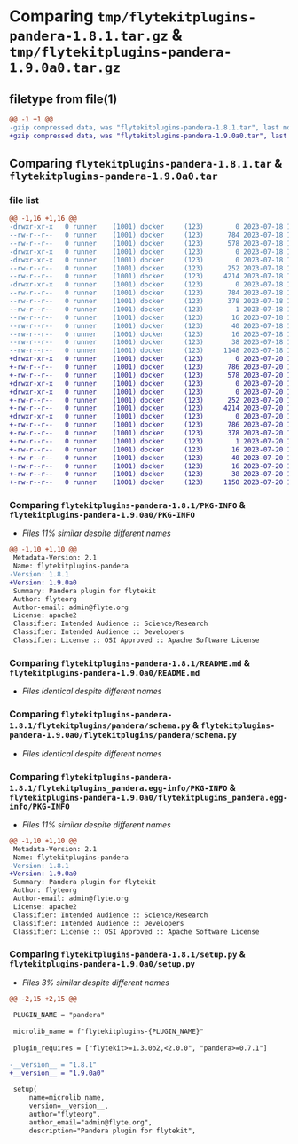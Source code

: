 # Comparing `tmp/flytekitplugins-pandera-1.8.1.tar.gz` & `tmp/flytekitplugins-pandera-1.9.0a0.tar.gz`

## filetype from file(1)

```diff
@@ -1 +1 @@
-gzip compressed data, was "flytekitplugins-pandera-1.8.1.tar", last modified: Tue Jul 18 18:01:41 2023, max compression
+gzip compressed data, was "flytekitplugins-pandera-1.9.0a0.tar", last modified: Thu Jul 20 18:58:24 2023, max compression
```

## Comparing `flytekitplugins-pandera-1.8.1.tar` & `flytekitplugins-pandera-1.9.0a0.tar`

### file list

```diff
@@ -1,16 +1,16 @@
-drwxr-xr-x   0 runner    (1001) docker     (123)        0 2023-07-18 18:01:41.815022 flytekitplugins-pandera-1.8.1/
--rw-r--r--   0 runner    (1001) docker     (123)      784 2023-07-18 18:01:41.815022 flytekitplugins-pandera-1.8.1/PKG-INFO
--rw-r--r--   0 runner    (1001) docker     (123)      578 2023-07-18 18:01:17.000000 flytekitplugins-pandera-1.8.1/README.md
-drwxr-xr-x   0 runner    (1001) docker     (123)        0 2023-07-18 18:01:41.815022 flytekitplugins-pandera-1.8.1/flytekitplugins/
-drwxr-xr-x   0 runner    (1001) docker     (123)        0 2023-07-18 18:01:41.815022 flytekitplugins-pandera-1.8.1/flytekitplugins/pandera/
--rw-r--r--   0 runner    (1001) docker     (123)      252 2023-07-18 18:01:17.000000 flytekitplugins-pandera-1.8.1/flytekitplugins/pandera/__init__.py
--rw-r--r--   0 runner    (1001) docker     (123)     4214 2023-07-18 18:01:17.000000 flytekitplugins-pandera-1.8.1/flytekitplugins/pandera/schema.py
-drwxr-xr-x   0 runner    (1001) docker     (123)        0 2023-07-18 18:01:41.815022 flytekitplugins-pandera-1.8.1/flytekitplugins_pandera.egg-info/
--rw-r--r--   0 runner    (1001) docker     (123)      784 2023-07-18 18:01:41.000000 flytekitplugins-pandera-1.8.1/flytekitplugins_pandera.egg-info/PKG-INFO
--rw-r--r--   0 runner    (1001) docker     (123)      378 2023-07-18 18:01:41.000000 flytekitplugins-pandera-1.8.1/flytekitplugins_pandera.egg-info/SOURCES.txt
--rw-r--r--   0 runner    (1001) docker     (123)        1 2023-07-18 18:01:41.000000 flytekitplugins-pandera-1.8.1/flytekitplugins_pandera.egg-info/dependency_links.txt
--rw-r--r--   0 runner    (1001) docker     (123)       16 2023-07-18 18:01:41.000000 flytekitplugins-pandera-1.8.1/flytekitplugins_pandera.egg-info/namespace_packages.txt
--rw-r--r--   0 runner    (1001) docker     (123)       40 2023-07-18 18:01:41.000000 flytekitplugins-pandera-1.8.1/flytekitplugins_pandera.egg-info/requires.txt
--rw-r--r--   0 runner    (1001) docker     (123)       16 2023-07-18 18:01:41.000000 flytekitplugins-pandera-1.8.1/flytekitplugins_pandera.egg-info/top_level.txt
--rw-r--r--   0 runner    (1001) docker     (123)       38 2023-07-18 18:01:41.815022 flytekitplugins-pandera-1.8.1/setup.cfg
--rw-r--r--   0 runner    (1001) docker     (123)     1148 2023-07-18 18:01:33.000000 flytekitplugins-pandera-1.8.1/setup.py
+drwxr-xr-x   0 runner    (1001) docker     (123)        0 2023-07-20 18:58:24.008724 flytekitplugins-pandera-1.9.0a0/
+-rw-r--r--   0 runner    (1001) docker     (123)      786 2023-07-20 18:58:24.008724 flytekitplugins-pandera-1.9.0a0/PKG-INFO
+-rw-r--r--   0 runner    (1001) docker     (123)      578 2023-07-20 18:57:54.000000 flytekitplugins-pandera-1.9.0a0/README.md
+drwxr-xr-x   0 runner    (1001) docker     (123)        0 2023-07-20 18:58:24.008724 flytekitplugins-pandera-1.9.0a0/flytekitplugins/
+drwxr-xr-x   0 runner    (1001) docker     (123)        0 2023-07-20 18:58:24.008724 flytekitplugins-pandera-1.9.0a0/flytekitplugins/pandera/
+-rw-r--r--   0 runner    (1001) docker     (123)      252 2023-07-20 18:57:54.000000 flytekitplugins-pandera-1.9.0a0/flytekitplugins/pandera/__init__.py
+-rw-r--r--   0 runner    (1001) docker     (123)     4214 2023-07-20 18:57:54.000000 flytekitplugins-pandera-1.9.0a0/flytekitplugins/pandera/schema.py
+drwxr-xr-x   0 runner    (1001) docker     (123)        0 2023-07-20 18:58:24.008724 flytekitplugins-pandera-1.9.0a0/flytekitplugins_pandera.egg-info/
+-rw-r--r--   0 runner    (1001) docker     (123)      786 2023-07-20 18:58:23.000000 flytekitplugins-pandera-1.9.0a0/flytekitplugins_pandera.egg-info/PKG-INFO
+-rw-r--r--   0 runner    (1001) docker     (123)      378 2023-07-20 18:58:23.000000 flytekitplugins-pandera-1.9.0a0/flytekitplugins_pandera.egg-info/SOURCES.txt
+-rw-r--r--   0 runner    (1001) docker     (123)        1 2023-07-20 18:58:23.000000 flytekitplugins-pandera-1.9.0a0/flytekitplugins_pandera.egg-info/dependency_links.txt
+-rw-r--r--   0 runner    (1001) docker     (123)       16 2023-07-20 18:58:23.000000 flytekitplugins-pandera-1.9.0a0/flytekitplugins_pandera.egg-info/namespace_packages.txt
+-rw-r--r--   0 runner    (1001) docker     (123)       40 2023-07-20 18:58:23.000000 flytekitplugins-pandera-1.9.0a0/flytekitplugins_pandera.egg-info/requires.txt
+-rw-r--r--   0 runner    (1001) docker     (123)       16 2023-07-20 18:58:23.000000 flytekitplugins-pandera-1.9.0a0/flytekitplugins_pandera.egg-info/top_level.txt
+-rw-r--r--   0 runner    (1001) docker     (123)       38 2023-07-20 18:58:24.008724 flytekitplugins-pandera-1.9.0a0/setup.cfg
+-rw-r--r--   0 runner    (1001) docker     (123)     1150 2023-07-20 18:58:12.000000 flytekitplugins-pandera-1.9.0a0/setup.py
```

### Comparing `flytekitplugins-pandera-1.8.1/PKG-INFO` & `flytekitplugins-pandera-1.9.0a0/PKG-INFO`

 * *Files 11% similar despite different names*

```diff
@@ -1,10 +1,10 @@
 Metadata-Version: 2.1
 Name: flytekitplugins-pandera
-Version: 1.8.1
+Version: 1.9.0a0
 Summary: Pandera plugin for flytekit
 Author: flyteorg
 Author-email: admin@flyte.org
 License: apache2
 Classifier: Intended Audience :: Science/Research
 Classifier: Intended Audience :: Developers
 Classifier: License :: OSI Approved :: Apache Software License
```

### Comparing `flytekitplugins-pandera-1.8.1/README.md` & `flytekitplugins-pandera-1.9.0a0/README.md`

 * *Files identical despite different names*

### Comparing `flytekitplugins-pandera-1.8.1/flytekitplugins/pandera/schema.py` & `flytekitplugins-pandera-1.9.0a0/flytekitplugins/pandera/schema.py`

 * *Files identical despite different names*

### Comparing `flytekitplugins-pandera-1.8.1/flytekitplugins_pandera.egg-info/PKG-INFO` & `flytekitplugins-pandera-1.9.0a0/flytekitplugins_pandera.egg-info/PKG-INFO`

 * *Files 11% similar despite different names*

```diff
@@ -1,10 +1,10 @@
 Metadata-Version: 2.1
 Name: flytekitplugins-pandera
-Version: 1.8.1
+Version: 1.9.0a0
 Summary: Pandera plugin for flytekit
 Author: flyteorg
 Author-email: admin@flyte.org
 License: apache2
 Classifier: Intended Audience :: Science/Research
 Classifier: Intended Audience :: Developers
 Classifier: License :: OSI Approved :: Apache Software License
```

### Comparing `flytekitplugins-pandera-1.8.1/setup.py` & `flytekitplugins-pandera-1.9.0a0/setup.py`

 * *Files 3% similar despite different names*

```diff
@@ -2,15 +2,15 @@
 
 PLUGIN_NAME = "pandera"
 
 microlib_name = f"flytekitplugins-{PLUGIN_NAME}"
 
 plugin_requires = ["flytekit>=1.3.0b2,<2.0.0", "pandera>=0.7.1"]
 
-__version__ = "1.8.1"
+__version__ = "1.9.0a0"
 
 setup(
     name=microlib_name,
     version=__version__,
     author="flyteorg",
     author_email="admin@flyte.org",
     description="Pandera plugin for flytekit",
```

